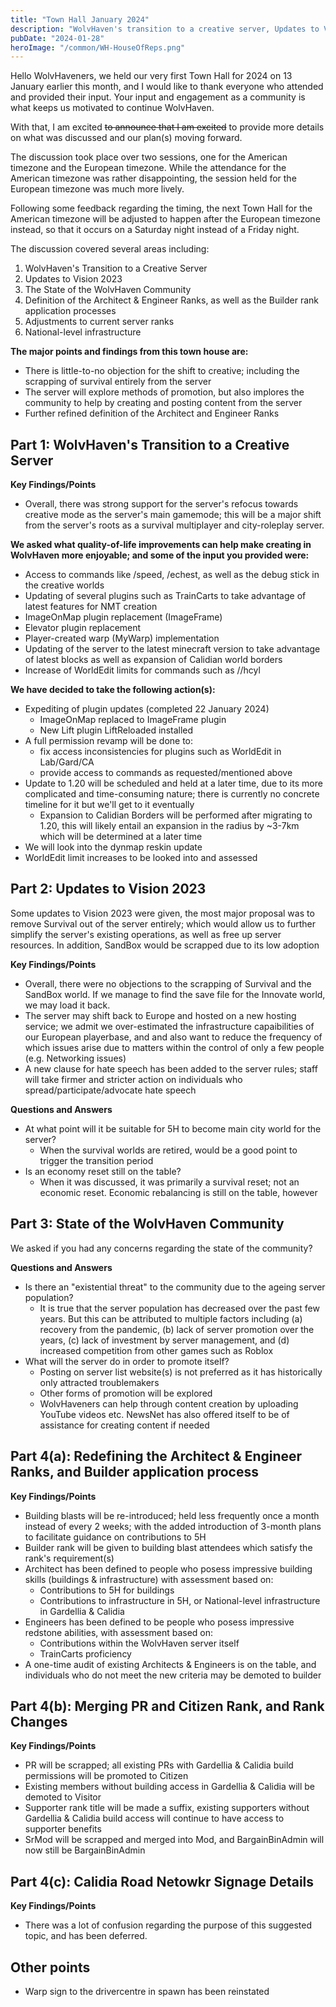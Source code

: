 ```yaml
---
title: "Town Hall January 2024"
description: "WolvHaven's transition to a creative server, Updates to Vision 2023, and the state of the WolvHaven community"
pubDate: "2024-01-28"
heroImage: "/common/WH-HouseOfReps.png"
---
```


Hello WolvHaveners, we held our very first Town Hall for 2024 on 13 January earlier this month, and I would like to thank everyone who attended and provided their input. Your input and engagement as a community is what keeps us motivated to continue WolvHaven.

With that, I am excited ~~to announce that I am excited~~ to provide more details on what was discussed and our plan(s) moving forward.

The discussion took place over two sessions, one for the American timezone and the European timezone. While the attendance for the American timezone was rather disappointing, the session held for the European timezone was much more lively.

Following some feedback regarding the timing, the next Town Hall for the American timezone will be adjusted to happen after the European timezone instead, so that it occurs on a Saturday night instead of a Friday night.

The discussion covered several areas including:
1. WolvHaven's Transition to a Creative Server
1. Updates to Vision 2023
1. The State of the WolvHaven Community
1. Definition of the Architect & Engineer Ranks, as well as the Builder rank application processes
1. Adjustments to current server ranks
1. National-level infrastructure

**The major points and findings from this town house are:**
- There is little-to-no objection for the shift to creative; including the scrapping of survival entirely from the server
- The server will explore methods of promotion, but also implores the community to help by creating and posting content from the server
- Further refined definition of the Architect and Engineer Ranks

## Part 1: WolvHaven's Transition to a Creative Server

**Key Findings/Points**

- Overall, there was strong support for the server's refocus towards creative mode as the server's main gamemode; this will be a major shift from the server's roots as a survival multiplayer and city-roleplay server.

**We asked what quality-of-life improvements can help make creating in WolvHaven more enjoyable; and some of the input you provided were:**
- Access to commands like /speed, /echest, as well as the debug stick in the creative worlds
- Updating of several plugins such as TrainCarts to take advantage of latest features for NMT creation
- ImageOnMap plugin replacement (ImageFrame)
- Elevator plugin replacement
- Player-created warp (MyWarp) implementation
- Updating of the server to the latest minecraft version to take advantage of latest blocks as well as expansion of Calidian world borders
- Increase of WorldEdit limits for commands such as //hcyl

**We have decided to take the following action(s):**
- Expediting of plugin updates (completed 22 January 2024)
    - ImageOnMap replaced to ImageFrame plugin
    - New Lift plugin LiftReloaded installed
- A full permission revamp will be done to:
    - fix access inconsistencies for plugins such as WorldEdit in Lab/Gard/CA
    - provide access to commands as requested/mentioned above
- Update to 1.20 will be scheduled and held at a later time, due to its more complicated and time-consuming nature; there is currently no concrete timeline for it but we'll get to it eventually
    - Expansion to Calidian Borders will be performed after migrating to 1.20, this will likely entail an expansion in the radius by ~3-7km which will be determined at a later time
- We will look into the dynmap reskin update
- WorldEdit limit increases to be looked into and assessed

## Part 2: Updates to Vision 2023

Some updates to Vision 2023 were given, the most major proposal was to remove Survival out of the server entirely; which would allow us to further simplify the server's existing operations, as well as free up server resources. In addition, SandBox would be scrapped due to its low adoption

**Key Findings/Points**
- Overall, there were no objections to the scrapping of Survival and the SandBox world. If we manage to find the save file for the Innovate world, we may load it back.
- The server may shift back to Europe and hosted on a new hosting service; we admit we over-estimated the infrastructure capaibilities of our European playerbase, and and also want to reduce the frequency of which issues arise due to matters within the control of only a few people (e.g. Networking issues)
- A new clause for hate speech has been added to the server rules; staff will take firmer and stricter action on individuals who spread/participate/advocate hate speech

**Questions and Answers**
- At what point will it be suitable for 5H to become main city world for the server?
    -  When the survival worlds are retired, would be a good point to trigger the transition period
- Is an economy reset still on the table?
    - When it was discussed, it was primarily a survival reset; not an economic reset. Economic rebalancing is still on the table, however

## Part 3: State of the WolvHaven Community

We asked if you had any concerns regarding the state of the community?

**Questions and Answers**
- Is there an "existential threat" to the community due to the ageing server population?
    - It is true that the server population has decreased over the past few years. But this can be attributed to multiple factors including (a) recovery from the pandemic, (b) lack of server promotion over the years, (c) lack of investment by server management, and (d) increased competition from other games such as Roblox
- What will the server do in order to promote itself?
    - Posting on server list website(s) is not preferred as it has historically only attracted troublemakers
    - Other forms of promotion will be explored
    - WolvHaveners can help through content creation by uploading YouTube videos etc. NewsNet has also offered itself to be of assistance for creating content if needed

## Part 4(a): Redefining the Architect & Engineer Ranks, and Builder application process
**Key Findings/Points**
- Building blasts will be re-introduced; held less frequently once a month instead of every 2 weeks; with the added introduction of 3-month plans to facilitate guidance on contributions to 5H
- Builder rank will be given to building blast attendees which satisfy the rank's requirement(s)
- Architect has been defined to people who posess impressive building skills (buildings & infrastructure) with assessment based on:
    - Contributions to 5H for buildings
    - Contributions to infrastructure in 5H, or National-level infrastructure in Gardellia & Calidia
- Engineers has been defined to be people who posess impressive redstone abilities, with assessment based on:
    - Contributions within the WolvHaven server itself
    - TrainCarts proficiency
- A one-time audit of existing Architects & Engineers is on the table, and individuals who do not meet the new criteria may be demoted to builder

## Part 4(b): Merging PR and Citizen Rank, and Rank Changes
**Key Findings/Points**
- PR will be scrapped; all existing PRs with Gardellia & Calidia build permissions will be promoted to Citizen
- Existing members without building access in Gardellia & Calidia will be demoted to Visitor
- Supporter rank title will be made a suffix, existing supporters without Gardellia & Calidia build access will continue to have access to supporter benefits
- SrMod will be scrapped and merged into Mod, and BargainBinAdmin will now still be BargainBinAdmin

## Part 4(c): Calidia Road Netowkr Signage Details
**Key Findings/Points**
- There was a lot of confusion regarding the purpose of this suggested topic, and has been deferred.

## Other points
- Warp sign to the drivercentre in spawn has been reinstated





